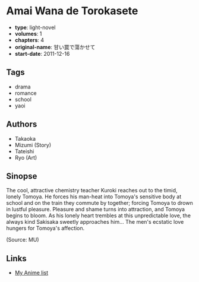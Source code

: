 # Amai Wana de Torokasete

-   **type**: light-novel
-   **volumes**: 1
-   **chapters**: 4
-   **original-name**: 甘い罠で蕩かせて
-   **start-date**: 2011-12-16

## Tags

-   drama
-   romance
-   school
-   yaoi

## Authors

-   Takaoka
-   Mizumi (Story)
-   Tateishi
-   Ryo (Art)

## Sinopse

The cool, attractive chemistry teacher Kuroki reaches out to the timid, lonely Tomoya. He forces his man-heat into Tomoya's sensitive body at school and on the train they commute by together; forcing Tomoya to drown in lustful pleasure. Pleasure and shame turns into attraction, and Tomoya begins to bloom. As his lonely heart trembles at this unpredictable love, the always kind Sakisaka sweetly approaches him... The men's ecstatic love hungers for Tomoya's affection.

(Source: MU)

## Links

-   [My Anime list](https://myanimelist.net/manga/39577/Amai_Wana_de_Torokasete)
